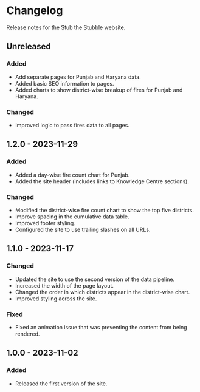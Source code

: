 # Changelog

Release notes for the Stub the Stubble website.



## Unreleased

### Added
- Add separate pages for Punjab and Haryana data.
- Added basic SEO information to pages.
- Added charts to show district-wise breakup of fires for Punjab and Haryana.

### Changed
- Improved logic to pass fires data to all pages.



## 1.2.0 - 2023-11-29

### Added
- Added a day-wise fire count chart for Punjab.
- Added the site header (includes links to Knowledge Centre sections).

### Changed
- Modified the district-wise fire count chart to show the top five districts.
- Improve spacing in the cumulative data table.
- Improved footer styling.
- Configured the site to use trailing slashes on all URLs.



## 1.1.0 - 2023-11-17

### Changed
- Updated the site to use the second version of the data pipeline.
- Increased the width of the page layout.
- Changed the order in which districts appear in the district-wise chart.
- Improved styling across the site.

### Fixed
- Fixed an animation issue that was preventing the content from being rendered.



## 1.0.0 - 2023-11-02

### Added
- Released the first version of the site.
